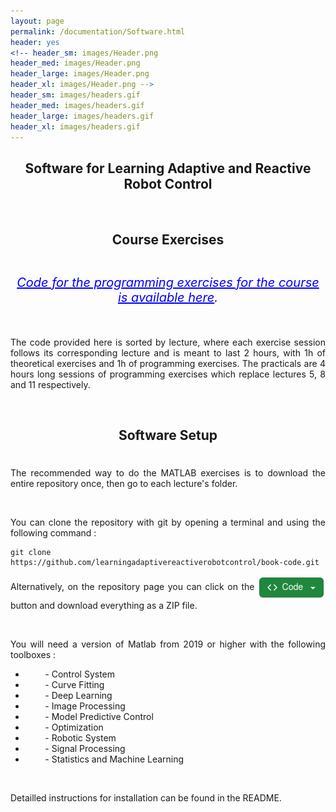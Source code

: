 ```yaml
---
layout: page
permalink: /documentation/Software.html
header: yes
<!-- header_sm: images/Header.png
header_med: images/Header.png
header_large: images/Header.png
header_xl: images/Header.png -->
header_sm: images/headers.gif
header_med: images/headers.gif
header_large: images/headers.gif
header_xl: images/headers.gif
--- 
```

<section class="small-12 large-10 columns page-content">

<h1 align="center"><strong>Software for Learning Adaptive and Reactive Robot Control</strong></h1>

<br>
<h2 align="center"><strong>Course Exercises</strong></h2>
<div style="line-height: 50%">    
<br>    
</div> 
<p align="center" style="font-size: 20px; font-style: italic;"><a href="https://github.com/learningadaptivereactiverobotcontrol/book-code" style="color: blue;" target="_blank">Code for the programming exercises for the course is available here</a>. </p>
 <br>
<p align="justify">The code provided here is sorted by lecture, where each exercise session follows its corresponding lecture and is meant to last 2 hours, with 1h of theoretical exercises and 1h of programming exercises. The practicals are 4 hours long sessions of programming exercises which replace lectures 5, 8 and 11 respectively.<p>

<br>

<h2 align="center"><strong>Software Setup</strong></h2>
<div style="line-height: 50%">    
<br>    
</div> 
<p align="justify">The recommended way to do the MATLAB exercises is to download the entire repository once, then go to each lecture's folder.</p><br>
<p align="justify"> You can clone the repository with git by opening a terminal and using the following command : </p>
<pre><code>git clone https://github.com/learningadaptivereactiverobotcontrol/book-code.git</code></pre>

<p align="justify" > Alternatively, on the repository page you can click on the <img src="../images/code_button.png" alt="Code button" style="vertical-align: middle;"/> button and download everything as a ZIP file.</p>

<br>

<p align="justify" >You will need a version of Matlab from 2019 or higher with the following toolboxes :

<ul>
  <li> &nbsp; &nbsp;  &nbsp;  &nbsp; - Control System</li>
  <li> &nbsp; &nbsp;  &nbsp;  &nbsp; - Curve Fitting</li>
  <li> &nbsp; &nbsp;  &nbsp;  &nbsp; - Deep Learning</li>
  <li> &nbsp; &nbsp;  &nbsp;  &nbsp; - Image Processing</li>
  <li> &nbsp; &nbsp;  &nbsp;  &nbsp; - Model Predictive Control</li>
  <li> &nbsp; &nbsp;  &nbsp;  &nbsp; - Optimization</li>
  <li> &nbsp; &nbsp;  &nbsp;  &nbsp; - Robotic System</li>
  <li> &nbsp; &nbsp;  &nbsp;  &nbsp; - Signal Processing</li>
  <li> &nbsp; &nbsp;  &nbsp;  &nbsp; - Statistics and Machine Learning</li>
</ul>

</p>

<br>
<p>Detailled instructions for installation can be found in the README. </p>


<!-- 

<br>

### References
[1] Figueroa, N. and Billard, A. (2018) "A Physically-Consistent Bayesian Non-Parametric Mixture Model for Dynamical System Learning". In Proceedings of the 2nd Conference on Robot Learning (CoRL).  
[2] Huber, L., Billard, A. and Slotine, J.-J. (2019) Avoidance of Convex and Concave Obstacles with Convergence ensured through Contraction. IEEE Robotics and Automation Letters (RA-L).  
[3] Mirrazavi Salehian, S. S. and Billard, A. (2018) A Dynamical System Based Approach for Controlling Robotic Manipulators During Non-contact/Contact Transitions. IEEE Robotics and Automation Letters (RA-L).
[4] Amanhoud, W., Khoramshahi, M. and Billard, A. (2019) “A Dynamical System Approach to Motion and Force Generation in Contact Tasks.” In Proceedings of Robotics, Science and Systems (RSS).
[5] Kronander, K. and Billard, A. (2016) Passive Interaction Control with Dynamical Systems. IEEE Robotics and Automation Letters, vol. 1, iss. 1, Jan. 2016, pp. 106-113. selected for presentation at ICRA 2016.    -->
